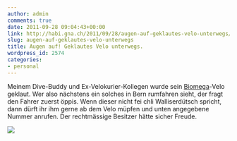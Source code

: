 ```yaml
---
author: admin
comments: true
date: 2011-09-28 09:04:43+00:00
link: http://habi.gna.ch/2011/09/28/augen-auf-geklautes-velo-unterwegs/
slug: augen-auf-geklautes-velo-unterwegs
title: Augen auf! Geklautes Velo unterwegs.
wordpress_id: 2574
categories:
- personal
---
```


Meinem Dive-Buddy und Ex-Velokurier-Kollegen wurde sein [Biomega](http://biomega.dk/)-Velo geklaut. Wer also nächstens ein solches in Bern rumfahren sieht, der fragt den Fahrer zuerst öppis. Wenn dieser nicht fei chli Walliserdütsch spricht, dann dürft ihr ihm gerne ab dem Velo müpfen und unten angegebene Nummer anrufen. Der rechtmässige Besitzer hätte sicher Freude.

[![](http://habi.gna.ch/wp-content/uploads/2011/09/biomega.png)](http://habi.gna.ch/wp-content/uploads/2011/09/biomega.png)
